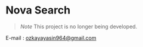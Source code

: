 # Nova Search

> *Note*
> This project is no longer being developed.

E-mail : ozkayayasin964@gmail.com
